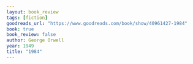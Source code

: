 ```yaml
---
layout: book_review
tags: [fiction]
goodreads_url: "https://www.goodreads.com/book/show/40961427-1984"
book: true
book_review: false
author: George Orwell
year: 1949
title: "1984"
---
```

